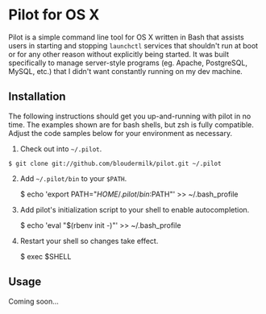 # Pilot for OS X

Pilot is a simple command line tool for OS X written in Bash that assists users
in starting and stopping `launchctl` services that shouldn't run at boot or
for any other reason without explicitly being started. It was built specifically
to manage server-style programs (eg. Apache, PostgreSQL, MySQL, etc.) that I
didn't want constantly running on my dev machine.

## Installation

The following instructions should get you up-and-running with pilot in no time.
The examples shown are for bash shells, but zsh is fully compatible. Adjust the
code samples below for your environment as necessary.

1. Check out into `~/.pilot`.
```
$ git clone git://github.com/bloudermilk/pilot.git ~/.pilot
```

2. Add `~/.pilot/bin` to your `$PATH`.

    $ echo 'export PATH="$HOME/.pilot/bin:$PATH"' >> ~/.bash_profile

3. Add pilot's initialization script to your shell to enable autocompletion.

    $ echo 'eval "$(rbenv init -)"' >> ~/.bash_profile

4. Restart your shell so changes take effect.

    $ exec $SHELL

## Usage

Coming soon...
